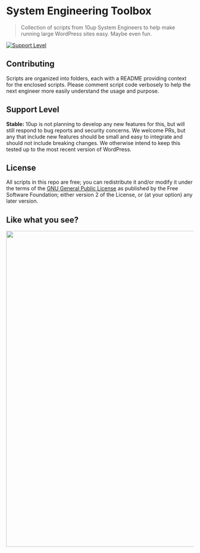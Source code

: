 # System Engineering Toolbox

> Collection of scripts from 10up System Engineers to help make running large WordPress sites easy. Maybe even fun.

[![Support Level](https://img.shields.io/badge/support-stable-blue.svg)](#support-level)

## Contributing
Scripts are organized into folders, each with a README providing context for the enclosed scripts.  Please comment script code verbosely to help the next engineer more easily understand the usage and purpose. 

## Support Level

**Stable:** 10up is not planning to develop any new features for this, but will still respond to bug reports and security concerns. We welcome PRs, but any that include new features should be small and easy to integrate and should not include breaking changes. We otherwise intend to keep this tested up to the most recent version of WordPress.

## License
All scripts in this repo are free; you can redistribute it and/or modify it under the terms of the [GNU General Public License](http://www.gnu.org/licenses/gpl-2.0.html) as published by the Free Software Foundation; either version 2 of the License, or (at your option) any later version.

## Like what you see?

<p align="center">
<a href="http://10up.com/contact/"><img src="https://10up.com/uploads/2016/10/10up-Github-Banner.png" width="850"></a>
</p>
